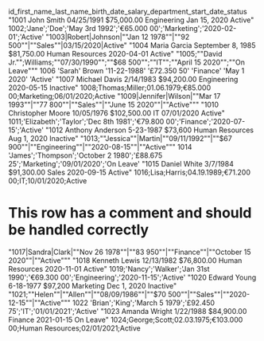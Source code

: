 id_first_name_last_name_birth_date_salary_department_start_date_status
"1001 John Smith 04/25/1991 $75,000.00 Engineering Jan 15, 2020 Active"
1002;'Jane';'Doe';'May 3rd 1992';'€65.000 00';'Marketing';'2020-02-01';'Active'
"1003|Robert|Johnson|""Jan 12 1978""|""92 500""|""Sales""|03/15/2020|Active"
"1004 Maria    Garcia September 8, 1985 $81,750.00 Human Resources 2020-04-01 Active"
"1005;""David Jr."";Williams;""07/30/1990"";""$68 500"";""IT"";""April 15 2020"";""On Leave"""
1006 'Sarah' Brown '11-22-1988' '£72.350 50' 'Finance' 'May 1 2020' 'Active'
"1007 Michael Davis 2/14/1983 $94,200.00 Engineering 2020-05-15 Inactive"
1008;Thomas;Miller;01.06.1979;€85.000 00;Marketing;06/01/2020;Active
"1009|Jennifer|Wilson|""Mar 17 1993""|""77 800""|""Sales""|""June 15 2020""|""Active"""
"1010 Christopher Moore   10/05/1976 $102,500.00 IT 07/01/2020 Active"
1011;'Elizabeth';'Taylor';'Dec 8th 1981';'€79.800 00';'Finance';'2020-07-15';'Active'
"1012 Anthony Anderson 5-23-1987 $73,600 Human Resources Aug 1, 2020 Inactive"
"1013;""Jessica""|Martin|""09/11/1992""|""$67 900""|""Engineering""|""2020-08-15""|""Active"""
1014 'James';'Thompson';'October 2 1980';'£88.675 25';'Marketing';'09/01/2020';'On Leave'
"1015 Daniel White 3/7/1984 $91,300.00 Sales 2020-09-15 Active"
1016;Lisa;Harris;04.19.1989;€71.200 00;IT;10/01/2020;Active
# This row has a comment and should be handled correctly
"1017|Sandra|Clark|""Nov 26 1978""|""83 950""|""Finance""|""October 15 2020""|""Active"""
"1018 Kenneth Lewis   12/13/1982 $76,800.00 Human Resources 2020-11-01 Active"
1019;'Nancy';'Walker';'Jan 31st 1990';'€69.300 00';'Engineering';'2020-11-15';'Active'
"1020 Edward Young 6-18-1977 $97,200 Marketing Dec 1, 2020 Inactive"
"1021;""Helen""|""Allen""|""08/09/1986""|""$70 500""|""Sales""|""2020-12-15""|""Active"""
1022 'Brian';'King';'March 5 1979';'£92.450 75';'IT';'01/01/2021';'Active'
"1023 Amanda Wright 1/22/1988 $84,900.00 Finance 2021-01-15 On Leave"
1024;George;Scott;02.03.1975;€103.000 00;Human Resources;02/01/2021;Active
